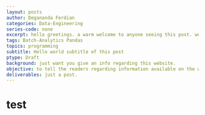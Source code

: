 ```yaml
---
layout: posts
author: Degananda Ferdian
categories: Data-Engineering
series-code: none
excerpt: hello greetings. a warm welcome to anyone seeing this post. we're creating pipeloon to share our journey in digital tech consulting. i hope you can find some interesting stuff while lurking in here.
tags: Batch-Analytics Pandas
topics: programming
subtitle: Hello world subtitle of this post
ptype: Draft
background: just want you give an info regarding this website.
objective: to tell the readers regarding information available on the website.
deliverables: just a post.
---
```



# test